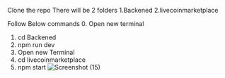 Clone the repo
There will be 2 folders 
1.Backened
2.livecoinmarketplace

Follow Below commands
0. Open new terminal
1. cd Backened
2. npm run dev
3. Open new Terminal
4. cd livecoinmarketplace
5. npm start
![Screenshot (15)](https://github.com/user-attachments/assets/514e9178-d121-44d9-9020-e4fda6b8cbd3)


